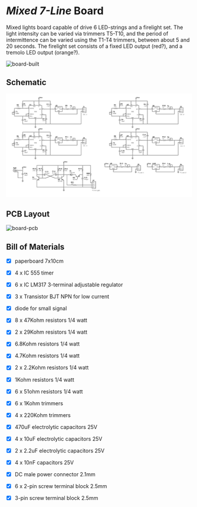 # *Mixed 7-Line* Board
Mixed lights board capable of drive 6 LED-strings and a firelight set.
The light intensity can be varied via trimmers T5-T10,
and the period of intermittence can be varied using the T1-T4 trimmers, between about 5 and 20 seconds. 
The firelight set consists of a fixed LED output (red?), and a tremolo LED output (orange?).

![board-built](mixed-7-board_built.jpg)


## Schematic
![board-schematic](mixed-7-board_sch.jpg)


## PCB Layout
![board-pcb](mixed-7-board_pcb.jpg)


## Bill of Materials
- [x] paperboard 7x10cm
- [x] 4 x IC 555 timer
- [x] 6 x IC LM317 3-terminal adjustable regulator
- [x] 3 x Transistor BJT NPN for low current
- [x] diode for small signal
- [x] 8 x 47Kohm resistors 1/4 watt
- [x] 2 x 29Kohm resistors 1/4 watt
- [x] 6.8Kohm resistors 1/4 watt
- [x] 4.7Kohm resistors 1/4 watt
- [x] 2 x 2.2Kohm resistors 1/4 watt
- [x] 1Kohm resistors 1/4 watt
- [x] 6 x 51ohm resistors 1/4 watt
- [x] 6 x 1Kohm trimmers
- [x] 4 x 220Kohm trimmers
- [x] 470uF electrolytic capacitors 25V
- [x] 4 x 10uF electrolytic capacitors 25V
- [x] 2 x 2.2uF electrolytic capacitors 25V
- [x] 4 x 10nF capacitors 25V
- [x] DC male power connector 2.1mm
- [x] 6 x 2-pin screw terminal block 2.5mm
- [x] 3-pin screw terminal block 2.5mm

